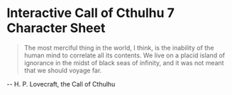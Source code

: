 # Interactive Call of Cthulhu 7 Character Sheet

> The most merciful thing in the world, I think, is the inability of the human mind to correlate all its contents. We live on a placid island of ignorance in the midst of black seas of infinity, and it was not meant that we should voyage far.

-- H. P. Lovecraft, the Call of Cthulhu
